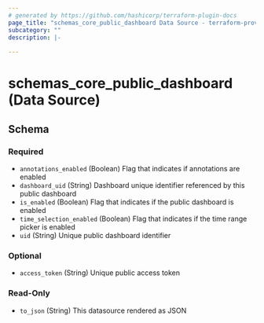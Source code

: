 ```yaml
---
# generated by https://github.com/hashicorp/terraform-plugin-docs
page_title: "schemas_core_public_dashboard Data Source - terraform-provider-schemas"
subcategory: ""
description: |-
  
---
```


# schemas_core_public_dashboard (Data Source)





<!-- schema generated by tfplugindocs -->
## Schema

### Required

- `annotations_enabled` (Boolean) Flag that indicates if annotations are enabled
- `dashboard_uid` (String) Dashboard unique identifier referenced by this public dashboard
- `is_enabled` (Boolean) Flag that indicates if the public dashboard is enabled
- `time_selection_enabled` (Boolean) Flag that indicates if the time range picker is enabled
- `uid` (String) Unique public dashboard identifier

### Optional

- `access_token` (String) Unique public access token

### Read-Only

- `to_json` (String) This datasource rendered as JSON



